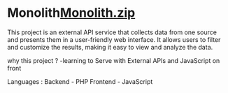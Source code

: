 # Monolith[Monolith.zip](https://github.com/EliyaUYosef/Monolith/files/8247852/Monolith.zip)


This project is an external API service that collects data from one source and presents them in a user-friendly web interface. It allows users to filter and customize the results, making it easy to view and analyze the data.

why this project ? 
  -learning to Serve with External APIs and JavaScript on front 

Languages :
  Backend - PHP
  Frontend - JavaScript
